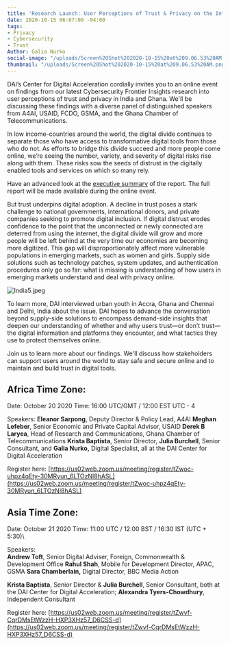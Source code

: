 ```yaml
---
title: 'Research Launch: User Perceptions of Trust & Privacy on the Internet'
date: 2020-10-15 06:07:00 -04:00
tags:
- Privacy
- Cybersecurity
- Trust
Author: Galia Nurko
social-image: "/uploads/Screen%20Shot%202020-10-15%20at%209.06.53%20AM.png"
thumbnail: "/uploads/Screen%20Shot%202020-10-15%20at%209.06.53%20AM.png"
---
```


DAI’s Center for Digital Acceleration cordially invites you to an online event on findings from our latest Cybersecurity Frontier Insights research into user perceptions of trust and privacy in India and Ghana. We'll be discussing these findings with a diverse panel of distinguished speakers from A4AI, USAID, FCDO, GSMA, and the Ghana Chamber of Telecommunications. 
<!--more-->

In low income-countries around the world, the digital divide continues to separate those who have access to transformative digital tools from those who do not. As efforts to bridge this divide succeed and more people come online, we’re seeing the number, variety, and severity of digital risks rise along with them. These risks sow the seeds of distrust in the digitally enabled tools and services on which so many rely.

<aside>
<p>Have an advanced look at the <a href="https://www.dai.com/fi-cyber-user-trust-summary.pdf">executive summary</a> of the report. The full report will be made available during the online event.</p>
</aside>

But trust underpins digital adoption. A decline in trust poses a stark challenge to national governments, international donors, and private companies seeking to promote digital inclusion. If digital distrust erodes confidence to the point that the unconnected or newly connected are deterred from using the internet, the digital divide will grow and more people will be left behind at the very time our economies are becoming more digitized. This gap will disproportionately affect more vulnerable populations in emerging markets, such as women and girls. Supply side solutions such as technology patches, system updates, and authentication procedures only go so far: what is missing is understanding of how users in emerging markets understand and deal with privacy online.

![India5.jpeg](/uploads/Screen%20Shot%202020-10-15%20at%209.06.53%20AM.png)

To learn more, DAI interviewed urban youth in Accra, Ghana and Chennai and Delhi, India about the issue. DAI hopes to advance the conversation beyond supply-side solutions to encompass demand-side insights that deepen our understanding of whether and why users trust—or don’t trust—the digital information and platforms they encounter, and what tactics they use to protect themselves online.

Join us to learn more about our findings. We'll discuss how stakeholders can support users around the world to stay safe and secure online and to maintain and build trust in digital tools.

## Africa Time Zone:

Date: October 20 2020
Time: 16:00 UTC/GMT / 12:00 EST UTC - 4

Speakers:
**Eleanor Sarpong**, Deputy Director & Policy Lead, A4AI
**Meghan Lefeber**, Senior Economic and Private Capital Advisor, USAID
**Derek B Laryea**, Head of Research and Communications, Ghana Chamber of Telecommunications
**Krista Baptista**, Senior Director, **Julia Burchell**, Senior Consultant, and **Galia Nurko,** Digital Specialist, all at the DAI Center for Digital Acceleration

Register here: [https://us02web.zoom.us/meeting/register/tZwoc-uhpz4qEty-30MRyun_6LTOzNl8hASL](https://us02web.zoom.us/meeting/register/tZwoc-uhpz4qEty-30MRyun_6LTOzNl8hASL)

## Asia Time Zone:

Date: October 21 2020
Time: 11:00 UTC / 12:00 BST / 16:30 IST (UTC \+ 5:30)\\

Speakers:\
**Andrew Toft**, Senior Digital Adviser, Foreign, Commonwealth & Development Office
**Rahul Shah**, Mobile for Development Director, APAC, GSMA
**Sara Chamberlain,** Digital Director, BBC Media Action

**Krista Baptista**, Senior Director & **Julia Burchell**, Senior Consultant, both at the DAI Center for Digital Acceleration; **Alexandra Tyers-Chowdhury**, Independent Consultant

Register here: [https://us02web.zoom.us/meeting/register/tZwvf-CqrDMsEtWzzH-HXP3XHz57_D6CSS-d](https://us02web.zoom.us/meeting/register/tZwvf-CqrDMsEtWzzH-HXP3XHz57_D6CSS-d)
